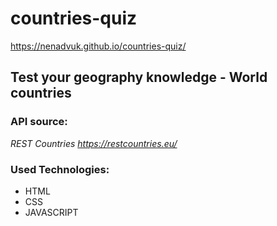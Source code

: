# countries-quiz
https://nenadvuk.github.io/countries-quiz/
## Test your geography knowledge - World countries



### API source:
*REST Countries https://restcountries.eu/*

### Used Technologies:
- HTML
- CSS
- JAVASCRIPT
